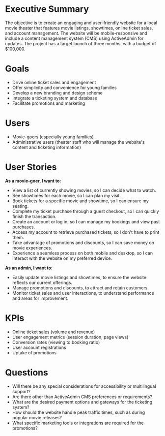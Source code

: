 # Executive Summary
The objective is to create an engaging and user-friendly website for a local movie theater that features movie listings, showtimes, online ticket sales, and account management. The website will be mobile-responsive and include a content management system (CMS) using ActiveAdmin for updates. The project has a target launch of three months, with a budget of $100,000.

# Goals
- Drive online ticket sales and engagement
- Offer simplicity and convenience for young families
- Develop a new branding and design scheme
- Integrate a ticketing system and database
- Facilitate promotions and marketing

# Users
- Movie-goers (especially young families)
- Administrative users (theater staff who will manage the website's content and ticketing information)

# User Stories
**As a movie-goer, I want to:**
- View a list of currently showing movies, so I can decide what to watch.
- See showtimes for each movie, so I can plan my visit.
- Book tickets for a specific movie and showtime, so I can ensure my seating.
- Complete my ticket purchase through a guest checkout, so I can quickly finish the transaction.
- Create an account or log in, so I can manage my bookings and view past purchases.
- Access my account to retrieve purchased tickets, so I don't have to print them.
- Take advantage of promotions and discounts, so I can save money on movie experiences.
- Experience a seamless process on both mobile and desktop, so I can interact with the website on my preferred device.

**As an admin, I want to:**
- Easily update movie listings and showtimes, to ensure the website reflects our current offerings.
- Manage promotions and discounts, to attract and retain customers.
- Monitor ticket sales and user interactions, to understand performance and areas for improvement.

# KPIs
- Online ticket sales (volume and revenue)
- User engagement metrics (session duration, page views)
- Conversion rates (viewing to booking ratio)
- User account registrations
- Uptake of promotions

# Questions
- Will there be any special considerations for accessibility or multilingual support?
- Are there other than ActiveAdmin CMS preferences or requirements?
- What are the desired payment options and gateways for the ticketing system?
- How should the website handle peak traffic times, such as during popular movie releases?
- What specific marketing tools or integrations are required for the promotions?
